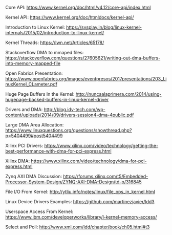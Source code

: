 Core API:
    https://www.kernel.org/doc/html/v4.12/core-api/index.html

Kernel API:
    https://www.kernel.org/doc/htmldocs/kernel-api/

Introduction to Linux Kernel:
    https://sysplay.in/blog/linux-kernel-internals/2015/02/introduction-to-linux-kernel/

Kernel Threads:
    https://lwn.net/Articles/65178/

Stackoverflow DMA to mmaped files:
    https://stackoverflow.com/questions/27605621/writing-out-dma-buffers-into-memory-mapped-file

Open Fabrics Presentation:
    https://www.openfabrics.org/images/eventpresos/2017presentations/203_LinuxKernel_CLameter.pdf

Huge Page Buffers In the Kernel:
    http://nuncaalaprimera.com/2014/using-hugepage-backed-buffers-in-linux-kernel-driver

Drivers and DMA:
    http://blog.idv-tech.com/wp-content/uploads/2014/09/drivers-session4-dma-4public.pdf

Large DMA Area Allocation:
    https://www.linuxquestions.org/questions/showthread.php?p=5404499#post5404499

Xilinx PCI Drivers:
    https://www.xilinx.com/video/technology/getting-the-best-performance-with-dma-for-pci-express.html

Xilinx DMA:
    https://www.xilinx.com/video/technology/dma-for-pci-express.html

Zynq AXI DMA Discussion:
    https://forums.xilinx.com/t5/Embedded-Processor-System-Design/ZYNQ-AXI-DMA-Design/td-p/316845

File I/O From Kernel:
    http://ytliu.info/notes/linux/file_ops_in_kernel.html

Linux Device Drivers Examples:
    https://github.com/martinezjavier/ldd3

Userspace Access From Kernel:
    https://www.ibm.com/developerworks/library/l-kernel-memory-access/

Select and Poll:
    http://www.xml.com/ldd/chapter/book/ch05.html#t3
